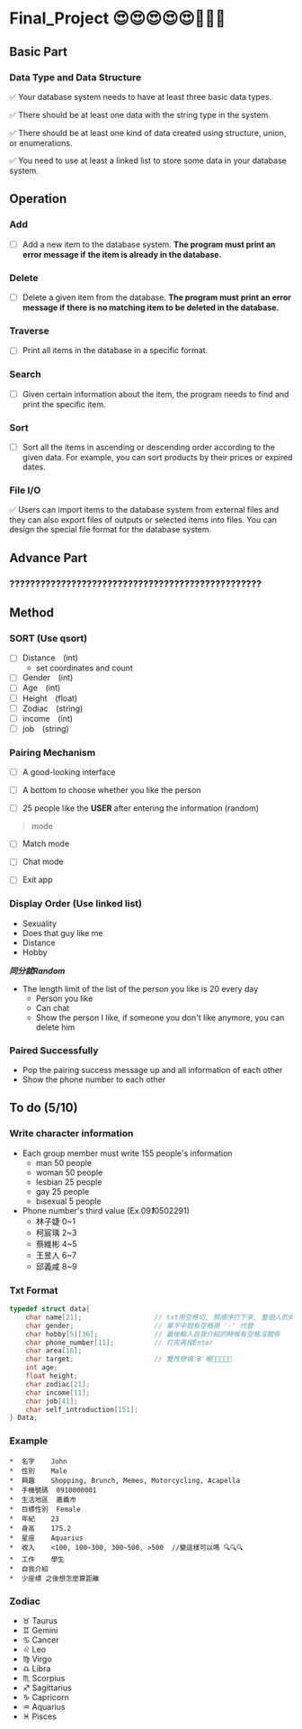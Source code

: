 # Final_Project &#x1F60D;&#x1F60D;&#x1F60D;&#x1F60D;&#x1F60D;&#x1F4AF;&#x1F4AF;&#x1F4AF;

## Basic Part
### Data Type and Data Structure
&#x2705; Your database system needs to have at least three basic data types.

&#x2705; There should be at least one data with the string type in the system.

&#x2705; There should be at least one kind of data created using structure, union, or enumerations.

&#x2705; You need to use at least a linked list to store some data in your database system.

## Operation

### Add
- [ ] Add a new item to the database system. **The program must print an error message if**
**the item is already in the database.**
### Delete
- [ ] Delete a given item from the database. **The program must print an error message if**
**there is no matching item to be deleted in the database.**
### Traverse
- [ ] Print all items in the database in a specific format.
### Search
- [ ]  Given certain information about the item, the program needs to find and print the
specific item.
### Sort
- [ ] Sort all the items in ascending or descending order according to the given data. 
For example, you can sort products by their prices or expired dates.
### File I/O
&#x2705; Users can import items to the database system from external files and they can also export files of outputs or selected items into files. You can design the special file format for the database system.

## Advance Part
### ?????????????????????????????????????????????????

## Method

### SORT **(Use qsort)**
- [ ] Distance&emsp;(int)
  * set coordinates and count
- [ ] Gender&emsp;(int)
- [ ] Age&emsp;(int)
- [ ] Height&emsp;(float)
- [ ] Zodiac&emsp;(string)
- [ ] income&emsp;(int)
- [ ] job&emsp;(string)

### Pairing Mechanism
- [ ] A good-looking interface

- [ ] A bottom to choose whether you like the person

- [ ] 25 people like the **USER** after entering the information (random)

> mode

- [ ] Match mode

- [ ] Chat mode

- [ ] Exit app

### Display Order **(Use linked list)**
* Sexuality
* Does that guy like me
* Distance
* Hobby

**_同分就Random_**
* The length limit of the list of the person you like is 20 every day
  * Person you like
  * Can chat
  * Show the person I like, if someone you don't like anymore, you can delete him

### Paired Successfully
* Pop the pairing success message up and all information of each other
* Show the phone number to each other

## To do (5/10)

### Write character information
* Each group member must write 155 people's information
  * man 50 people
  * woman 50 people
  * lesbian 25 people
  * gay 25 people
  * bisexual 5 people
* Phone number's third value (Ex.09***1***0502291)
  * 林子婕 0~1
  * 柯宸瑀 2~3
  * 蔡維彬 4~5
  * 王昱人 6~7
  * 邱義咸 8~9

### Txt Format
```C
typedef struct data{
    char name[21];                  // txt用空格切, 照順序打下來, 整個人的資訊打完再換行
    char gender;                    // 單字中間有空格用 '-' 代替
    char hobby[5][36];              // 最後輸入自我介紹的時候有空格沒關係
    char phone_number[11];          // 打完再按Enter
    char area[16];
    char target;                    // 雙性戀填'B'喔🐉🐉🐉🐉🐉
    int age;
    float height;
    char zodiac[21];
    char income[11];
    char job[41];
    char self_introduction[151];
} Data;
```

### Example
```
*  名字	 John
*  性別	 Male
*  興趣	 Shopping, Brunch, Memes, Motorcycling, Acapella
*  手機號碼  0910000001
*  生活地區  嘉義市
*  目標性別  Female
*  年紀	 23
*  身高	 175.2
*  星座	 Aquarius
*  收入	 <100, 100~300, 300~500, >500  //變這樣可以嗎 🔍🔍🔍
*  工作	 學生
*  自我介紹
*  少座標 之後想怎麼算距離
```
### Zodiac
* &#x2649; Taurus
* &#x264A; Gemini
* &#x264B; Cancer
* &#x264C; Leo
* &#x264D; Virgo
* &#x264E; Libra
* &#x264F; Scorpius
* &#x2650; Sagittarius
* &#x2651; Capricorn
* &#x2652; Aquarius
* &#x2653; Pisces